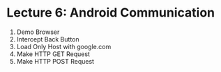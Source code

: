 # Lecture 6: Android Communication

1. Demo Browser
2. Intercept Back Button
3. Load Only Host with google.com
4. Make HTTP GET Request
5. Make HTTP POST Request
